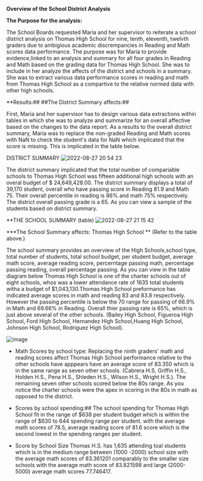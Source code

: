 ****Overview of the School District Analysis****

****The Purpose for the analysis:****

  The School Boards requested Maria and her supervisor to reiterate a school district analysis on Thomas High School for nine, tenth, eleventh, twelvth graders due to ambigious academic discrempancies in Reading and Math scores data performance. The purpose was for Maria to provide evidence,linked to an analysis and summary for all four grades in Reading and Math based on the grading data for Thomas High School. She was to include in her analyze the affects of the district and schools in a summary. She was to extract various data performance scores in reading and math from Thomas High School as a compartive to the relative normed data with other high schools. 
  
 **Results:##
  ##The District Summary affects:##
 
 First, Maria and her supervisor has to design various data extractions within tables in which she was to analyze and summarize for an overall affective based on the changes to the data report.
 As a results to the overall district summary, Maria was to replace the non-graded Reading and Math scores with NaN to check the student's data for NaN which implicated that the score is missing. This is implicated in the table below. 

  DISTRICT SUMMARY
  ![2022-08-27 20 54 23](https://user-images.githubusercontent.com/107796290/187053228-e02397a8-dfc0-4c10-81b9-785b3d01c104.png)

The district summary implicated that the total number of compariable schools to Thomas High School was fifteen additional high schools with an overal budget of $ 24,649,428.00. The district summary displays a total of 39,170 student, overall who have passing score in Reading 81.9 and Math 75. Their overall percentile in reading is 86% and math 75% respectively. The district overall passing grade is a 65. 
 As you can view a sample of the students based on district summary. 

**THE SCHOOL SUMMARY (table)
![2022-08-27 21 15 42](https://user-images.githubusercontent.com/107796290/187053541-7fa6eb43-cdb5-4899-bf38-ac988f3d318f.png)

 ***The School Summary affects: Thomas High School **
 (Refer to the table above.)

 The school summary provides an overview of the High Schools,school type, total number of students, total school budget, per student budget, average math score, average reading score, percerntage passing math, percentage passing reading, overall percentage passing. As you can view in the table diagram below 
Thomas High School is one of the charter schools out of eight schools, whos was a lower attendance rate of 1635 total students witha a budget of $1,043,130.Thomas High School preformance has indicated average scores in math and reading 83 and 83.8 respectively. However the passing percentile is below the 70 range for passing of 66.9% in Math and 69.66% in Reading. Overall thier passing rate is 65%, which is just above several of the other schools. (Bailey High School, Figueroa High School, Ford High School, Hernandez High School,Huang High School, Johnson High School, Rodriguez High School).


![image](https://user-images.githubusercontent.com/107796290/187053637-3e835b43-1cc5-49e7-b46d-570f798da613.png)

* Math Scores by school type:
Replacing the ninth graders' math and reading scores affect Thomas High School performance relative to the other schools have apppears have an average score of 83.350 which is in the same range as seven other schools. (Cabrera H.S, Griffin H.S., Holden H.S., Pena H.S., Shleden H.S., Wilson H.S., Wright H.S.). The remaining seven other schools scored below the 80s range. As you notice the charter schools were the apex in scoring in the 80s in math as opposed to the district.  

* Scores by school spending:##
The school spending for Thomas High School fit in the range of $638 per student budget which is within the range of $630 to 644 spending range per student. with the average math scores of 78.5, average reading score of 81.6 score which is the second lowest in the spending ranges per student.

* Score by School Size 
Thomas H.S. has 1,635 attending toal students which is in the medium range between (1000 -2000) school size with the average math scores of 83.361201 comparably to the smaller size schools with the average math score of 83.821598 and large (2000- 5000) average math scores 77.746417. 

